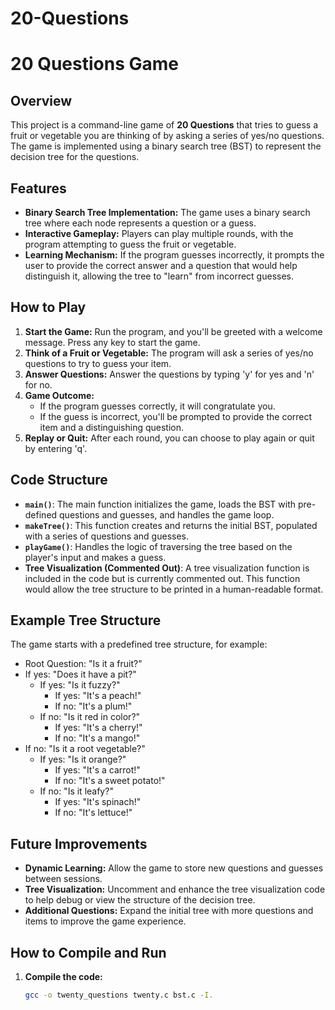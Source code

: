 # 20-Questions
# 20 Questions Game

## Overview

This project is a command-line game of **20 Questions** that tries to guess a fruit or vegetable you are thinking of by asking a series of yes/no questions. The game is implemented using a binary search tree (BST) to represent the decision tree for the questions.

## Features

- **Binary Search Tree Implementation:** The game uses a binary search tree where each node represents a question or a guess.
- **Interactive Gameplay:** Players can play multiple rounds, with the program attempting to guess the fruit or vegetable.
- **Learning Mechanism:** If the program guesses incorrectly, it prompts the user to provide the correct answer and a question that would help distinguish it, allowing the tree to "learn" from incorrect guesses.

## How to Play

1. **Start the Game:** Run the program, and you'll be greeted with a welcome message. Press any key to start the game.
2. **Think of a Fruit or Vegetable:** The program will ask a series of yes/no questions to try to guess your item.
3. **Answer Questions:** Answer the questions by typing 'y' for yes and 'n' for no.
4. **Game Outcome:**
   - If the program guesses correctly, it will congratulate you.
   - If the guess is incorrect, you'll be prompted to provide the correct item and a distinguishing question.
5. **Replay or Quit:** After each round, you can choose to play again or quit by entering 'q'.

## Code Structure

- **`main()`**: The main function initializes the game, loads the BST with pre-defined questions and guesses, and handles the game loop.
- **`makeTree()`**: This function creates and returns the initial BST, populated with a series of questions and guesses.
- **`playGame()`**: Handles the logic of traversing the tree based on the player's input and makes a guess.
- **Tree Visualization (Commented Out)**: A tree visualization function is included in the code but is currently commented out. This function would allow the tree structure to be printed in a human-readable format.

## Example Tree Structure

The game starts with a predefined tree structure, for example:

- Root Question: "Is it a fruit?"
- If yes: "Does it have a pit?"
  - If yes: "Is it fuzzy?"
    - If yes: "It's a peach!"
    - If no: "It's a plum!"
  - If no: "Is it red in color?"
    - If yes: "It's a cherry!"
    - If no: "It's a mango!"
- If no: "Is it a root vegetable?"
  - If yes: "Is it orange?"
    - If yes: "It's a carrot!"
    - If no: "It's a sweet potato!"
  - If no: "Is it leafy?"
    - If yes: "It's spinach!"
    - If no: "It's lettuce!"

## Future Improvements

- **Dynamic Learning:** Allow the game to store new questions and guesses between sessions.
- **Tree Visualization:** Uncomment and enhance the tree visualization code to help debug or view the structure of the decision tree.
- **Additional Questions:** Expand the initial tree with more questions and items to improve the game experience.

## How to Compile and Run

1. **Compile the code:**
   ```bash
   gcc -o twenty_questions twenty.c bst.c -I.
